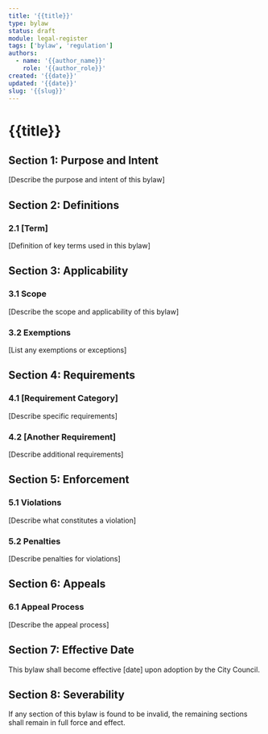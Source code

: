 ```yaml
---
title: '{{title}}'
type: bylaw
status: draft
module: legal-register
tags: ['bylaw', 'regulation']
authors:
  - name: '{{author_name}}'
    role: '{{author_role}}'
created: '{{date}}'
updated: '{{date}}'
slug: '{{slug}}'
---
```


# {{title}}

## Section 1: Purpose and Intent

[Describe the purpose and intent of this bylaw]

## Section 2: Definitions

### 2.1 [Term]

[Definition of key terms used in this bylaw]

## Section 3: Applicability

### 3.1 Scope

[Describe the scope and applicability of this bylaw]

### 3.2 Exemptions

[List any exemptions or exceptions]

## Section 4: Requirements

### 4.1 [Requirement Category]

[Describe specific requirements]

### 4.2 [Another Requirement]

[Describe additional requirements]

## Section 5: Enforcement

### 5.1 Violations

[Describe what constitutes a violation]

### 5.2 Penalties

[Describe penalties for violations]

## Section 6: Appeals

### 6.1 Appeal Process

[Describe the appeal process]

## Section 7: Effective Date

This bylaw shall become effective [date] upon adoption by the City Council.

## Section 8: Severability

If any section of this bylaw is found to be invalid, the remaining sections
shall remain in full force and effect.
